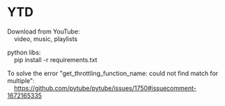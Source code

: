 # YTD
Download from YouTube:<br>
&nbsp;&nbsp;&nbsp;&nbsp;video, music, playlists

python libs:<br>
&nbsp;&nbsp;&nbsp;&nbsp;pip install -r requirements.txt

To solve the error "get_throttling_function_name: could not find match for multiple":<br>
&nbsp;&nbsp;&nbsp;&nbsp;<a href="https://github.com/pytube/pytube/issues/1750#issuecomment-1672165335" target="_blank">https://github.com/pytube/pytube/issues/1750#issuecomment-1672165335</a>